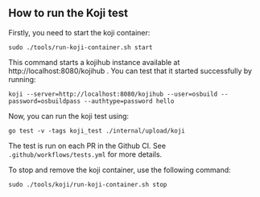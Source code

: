 ## How to run the Koji test

Firstly, you need to start the koji container:

```
sudo ./tools/run-koji-container.sh start
```

This command starts a kojihub instance available at
http://localhost:8080/kojihub . You can test that it started successfully
by running:
```
koji --server=http://localhost:8080/kojihub --user=osbuild --password=osbuildpass --authtype=password hello
```

Now, you can run the koji test using:
```
go test -v -tags koji_test ./internal/upload/koji
```

The test is run on each PR in the Github CI. See `.github/workflows/tests.yml`
for more details.

To stop and remove the koji container, use the following command:

```
sudo ./tools/koji/run-koji-container.sh stop
```

